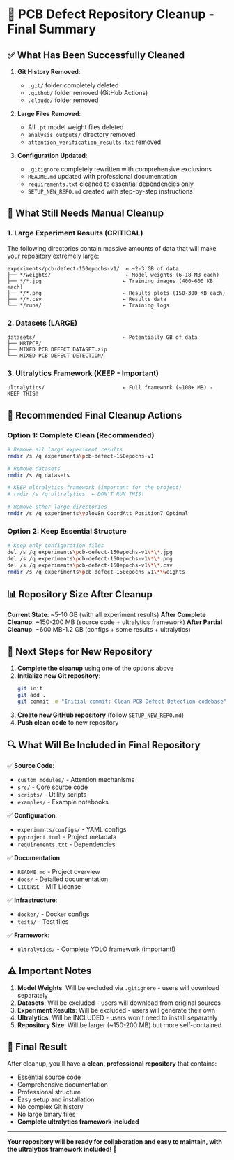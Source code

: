 # 🧹 PCB Defect Repository Cleanup - Final Summary

## ✅ What Has Been Successfully Cleaned

1. **Git History Removed**: 
   - `.git/` folder completely deleted
   - `.github/` folder removed (GitHub Actions)
   - `.claude/` folder removed

2. **Large Files Removed**:
   - All `.pt` model weight files deleted
   - `analysis_outputs/` directory removed
   - `attention_verification_results.txt` removed

3. **Configuration Updated**:
   - `.gitignore` completely rewritten with comprehensive exclusions
   - `README.md` updated with professional documentation
   - `requirements.txt` cleaned to essential dependencies only
   - `SETUP_NEW_REPO.md` created with step-by-step instructions

## 🚫 What Still Needs Manual Cleanup

### 1. Large Experiment Results (CRITICAL)
The following directories contain massive amounts of data that will make your repository extremely large:

```
experiments/pcb-defect-150epochs-v1/  ← ~2-3 GB of data
├── */weights/                        ← Model weights (6-18 MB each)
├── */*.jpg                          ← Training images (400-600 KB each)
├── */*.png                          ← Results plots (150-300 KB each)
├── */*.csv                          ← Results data
└── */runs/                          ← Training logs
```

### 2. Datasets (LARGE)
```
datasets/                            ← Potentially GB of data
├── HRIPCB/
├── MIXED PCB DEFECT DATASET.zip
└── MIXED PCB DEFECT DETECTION/
```

### 3. Ultralytics Framework (KEEP - Important)
```
ultralytics/                         ← Full framework (~100+ MB) - KEEP THIS!
```

## 🎯 Recommended Final Cleanup Actions

### Option 1: Complete Clean (Recommended)
```bash
# Remove all large experiment results
rmdir /s /q experiments\pcb-defect-150epochs-v1

# Remove datasets
rmdir /s /q datasets

# KEEP ultralytics framework (important for the project)
# rmdir /s /q ultralytics  ← DON'T RUN THIS!

# Remove other large directories
rmdir /s /q experiments\yolov8n_CoordAtt_Position7_Optimal
```

### Option 2: Keep Essential Structure
```bash
# Keep only configuration files
del /s /q experiments\pcb-defect-150epochs-v1\*\*.jpg
del /s /q experiments\pcb-defect-150epochs-v1\*\*.png
del /s /q experiments\pcb-defect-150epochs-v1\*\*.csv
rmdir /s /q experiments\pcb-defect-150epochs-v1\*\weights
```

## 📊 Repository Size After Cleanup

**Current State**: ~5-10 GB (with all experiment results)
**After Complete Cleanup**: ~150-200 MB (source code + ultralytics framework)
**After Partial Cleanup**: ~600 MB-1.2 GB (configs + some results + ultralytics)

## 🚀 Next Steps for New Repository

1. **Complete the cleanup** using one of the options above
2. **Initialize new Git repository**:
   ```bash
   git init
   git add .
   git commit -m "Initial commit: Clean PCB Defect Detection codebase"
   ```
3. **Create new GitHub repository** (follow `SETUP_NEW_REPO.md`)
4. **Push clean code** to new repository

## 🔍 What Will Be Included in Final Repository

✅ **Source Code**:
- `custom_modules/` - Attention mechanisms
- `src/` - Core source code
- `scripts/` - Utility scripts
- `examples/` - Example notebooks

✅ **Configuration**:
- `experiments/configs/` - YAML configs
- `pyproject.toml` - Project metadata
- `requirements.txt` - Dependencies

✅ **Documentation**:
- `README.md` - Project overview
- `docs/` - Detailed documentation
- `LICENSE` - MIT License

✅ **Infrastructure**:
- `docker/` - Docker configs
- `tests/` - Test files

✅ **Framework**:
- `ultralytics/` - Complete YOLO framework (important!)

## ⚠️ Important Notes

1. **Model Weights**: Will be excluded via `.gitignore` - users will download separately
2. **Datasets**: Will be excluded - users will download from original sources
3. **Experiment Results**: Will be excluded - users will generate their own
4. **Ultralytics**: Will be INCLUDED - users won't need to install separately
5. **Repository Size**: Will be larger (~150-200 MB) but more self-contained

## 🎉 Final Result

After cleanup, you'll have a **clean, professional repository** that contains:
- Essential source code
- Comprehensive documentation
- Professional structure
- Easy setup and installation
- No complex Git history
- No large binary files
- **Complete ultralytics framework included**

---

**Your repository will be ready for collaboration and easy to maintain, with the ultralytics framework included! 🚀**
